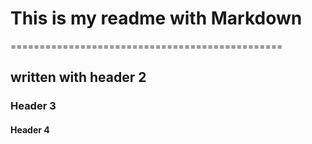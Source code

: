 # This is my readme with Markdown 
===============================================
## written with header 2
### Header 3 
#### Header 4 ####

